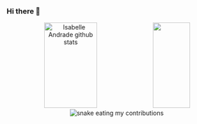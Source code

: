 ### Hi there 👋

<div align="center">  
  <img width="49%" height="195px" src="https://github-readme-stats.vercel.app/api?username=Isaanine&show_icons=true&count_private=true&hide_border=true&title_color=B91372&icon_color=B91372&text_color=c9d1d9&bg_color=0d1117" alt="Isabelle Andrade github stats" /> 
  <img width="41%" height="195px" src="https://github-readme-stats.vercel.app/api/top-langs/?username=Isaanine&layout=compact&hide_border=true&title_color=B91372&text_color=fff&bg_color=0d1117" />
</div>


  <div align="center">
  <img alt="snake eating my contributions" src="https://raw.githubusercontent.com/Isaanine/output/github-contribution-grid-snake.svg" />
</div>
